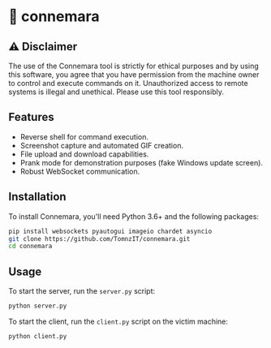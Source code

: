 # 🐎 connemara

## ⚠️ Disclaimer

The use of the Connemara tool is strictly for ethical purposes and by using this software, you agree that you have permission from the machine owner to control and execute commands on it. Unauthorized access to remote systems is illegal and unethical. Please use this tool responsibly.

## Features

- Reverse shell for command execution.
- Screenshot capture and automated GIF creation.
- File upload and download capabilities.
- Prank mode for demonstration purposes (fake Windows update screen).
- Robust WebSocket communication.

## Installation

To install Connemara, you'll need Python 3.6+ and the following packages:

```sh
pip install websockets pyautogui imageio chardet asyncio
git clone https://github.com/TomnzIT/connemara.git
cd connemara
```

## Usage

To start the server, run the `server.py` script:
```sh
python server.py
```

To start the client, run the `client.py` script on the victim machine:
```sh
python client.py
```
